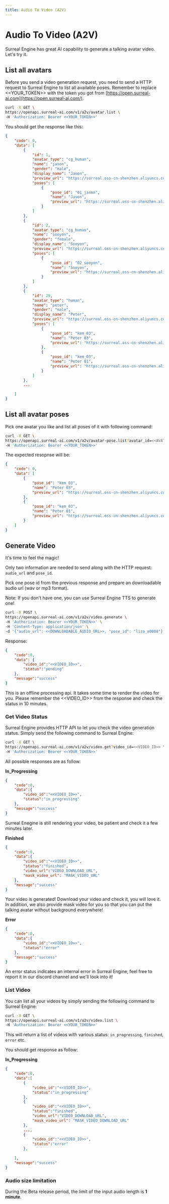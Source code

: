 ```yaml
---
title: Audio To Video (A2V)
---
```


# Audio To Video (A2V)

Surreal Engine has great AI capability to generate a talking avatar video. Let's try it.

## List all avatars

Before you send a video generation request, you need to send a HTTP request to Surreal Engine to list all available poses. Remember to replace <<YOUR_TOKEN>> with the token you got from [https://open.surreal-ai.com](https://open.surreal-ai.com/).

```bash
curl -X GET \
https://openapi.surreal-ai.com/v1/a2v/avatar.list \
-H 'Authorization: Bearer <<YOUR_TOKEN>>'
```

You should get the response like this:

```json
{
    "code": 0,
    "data": [
        {
            "id": 1,
            "avatar_type": "cg_human",
            "name": "jason",
            "gender": "male",
            "display_name": "Jason",
            "preview_url": "https://surreal.oss-cn-shenzhen.aliyuncs.com/tahoe_virtual_char%2Fcg%2Fv1%2F01_jason%2Ftarget.png?Expires=1650862302&OSSAccessKeyId=LTAI4FhUZsa1YYumWbTWusLN&Signature=829%2F1AdADAmkCPinl0C5ch3KCIs%3D",
            "poses": [
                {
                    "pose_id": "01_jason",
                    "name": "Jason",
                    "preview_url": "https://surreal.oss-cn-shenzhen.aliyuncs.com/tahoe_virtual_char%2Fcg%2Fv1%2F01_jason%2Ftarget.png?Expires=1650862302&OSSAccessKeyId=LTAI4FhUZsa1YYumWbTWusLN&Signature=829%2F1AdADAmkCPinl0C5ch3KCIs%3D"
                }
            ]
        },
        {
            "id": 2,
            "avatar_type": "cg_human",
            "name": "sooyon",
            "gender": "female",
            "display_name": "Sooyon",
            "preview_url": "https://surreal.oss-cn-shenzhen.aliyuncs.com/tahoe_virtual_char%2Fcg%2Fv1%2F02_sooyon%2Ftarget.png?Expires=1650862302&OSSAccessKeyId=LTAI4FhUZsa1YYumWbTWusLN&Signature=P%2FVIGKQ0d0ky1QmepEif6Cbsuvc%3D",
            "poses": [
                {
                    "pose_id": "02_sooyon",
                    "name": "Sooyon",
                    "preview_url": "https://surreal.oss-cn-shenzhen.aliyuncs.com/tahoe_virtual_char%2Fcg%2Fv1%2F02_sooyon%2Ftarget.png?Expires=1650862302&OSSAccessKeyId=LTAI4FhUZsa1YYumWbTWusLN&Signature=P%2FVIGKQ0d0ky1QmepEif6Cbsuvc%3D"
                }
            ]
        },
        {
            "id": 29,
            "avatar_type": "human",
            "name": "peter",
            "gender": "male",
            "display_name": "Peter",
            "preview_url": "https://surreal.oss-cn-shenzhen.aliyuncs.com/tahoe_virtual_char%2Fv3%2Fkem_13%2Ftarget.png?Expires=1650862302&OSSAccessKeyId=LTAI4FhUZsa1YYumWbTWusLN&Signature=Ob9yhXsQ5EOttfMLNPD5PMeKDC8%3D",
            "poses": [
                {
                    "pose_id": "kem_03",
                    "name": "Peter 03",
                    "preview_url": "https://surreal.oss-cn-shenzhen.aliyuncs.com/tahoe_virtual_char%2Fv3%2Fkem_03%2Ftarget.png?Expires=1650862302&OSSAccessKeyId=LTAI4FhUZsa1YYumWbTWusLN&Signature=TIFjfaZsKNuYkA1lOWzwKlYap6A%3D"
                },
                {
                    "pose_id": "kem_03",
                    "name": "Peter 01",
                    "preview_url": "https://surreal.oss-cn-shenzhen.aliyuncs.com/tahoe_virtual_char%2Fv3%2Fkem_13%2Ftarget.png?Expires=1650862302&OSSAccessKeyId=LTAI4FhUZsa1YYumWbTWusLN&Signature=Ob9yhXsQ5EOttfMLNPD5PMeKDC8%3D"
                }
            ]
        },
        ...

    ]
}
```


## List all avatar poses

Pick one avatar you like and list all poses of it with following command:

```bash
curl -X GET \
https://openapi.surreal-ai.com/v1/a2v/avatar-pose.list?avatar_id=<<AVATAR_ID>> \
-H 'Authorization: Bearer <<YOUR_TOKEN>>'
```

The expected resopnse will be:

```json
{
    "code": 0,
    "data": [
        {
            "pose_id": "kem_03",
            "name": "Peter 03",
            "preview_url": "https://surreal.oss-cn-shenzhen.aliyuncs.com/tahoe_virtual_char%2Fv3%2Fkem_03%2Ftarget.png?Expires=1650862302&OSSAccessKeyId=LTAI4FhUZsa1YYumWbTWusLN&Signature=TIFjfaZsKNuYkA1lOWzwKlYap6A%3D"
        },
        {
            "pose_id": "kem_03",
            "name": "Peter 01",
            "preview_url": "https://surreal.oss-cn-shenzhen.aliyuncs.com/tahoe_virtual_char%2Fv3%2Fkem_13%2Ftarget.png?Expires=1650862302&OSSAccessKeyId=LTAI4FhUZsa1YYumWbTWusLN&Signature=Ob9yhXsQ5EOttfMLNPD5PMeKDC8%3D"
        }
    ]
}
```


## Generate Video

It's time to feel the magic!

Only two information are needed to send along with the HTTP request: `audio_url` and `pose_id`.

Pick one pose id from the previous response and prepare an downloadable audio url (wav or mp3 format).

Note: If you don't have one, you can use Surreal Engine TTS to generate one!

```bash
curl -X POST \
https://openapi.surreal-ai.com/v1/a2v/video.generate \
-H 'Authorization: Bearer <<YOUR_TOKEN>>' \
-H 'Content-Type: application/json' \
-d '{"audio_url": <<DOWNLOADABLE_AUDIO_URL>>, "pose_id": "liza_a0008"}'
```

Response:

```json
{
	"code":0,
	"data": {
		"video_id":"<<VIDEO_ID>>",
        "status":"pending"
	},
	"message":"success"
}
```

This is an offline processing api. It takes some time to render the video for you. Please remember the <<VIDEO_ID>> from the response and check the status in 10 minutes.


### Get Video Status

Surreal Engine provides HTTP API to let you check the video generation status. Simply send the following command to Surreal Engine:

```bash
curl -X GET \
https://openapi.surreal-ai.com/v1/a2v/video.get?video_id=<<VIDEO_ID>> \
-H 'Authorization: Bearer <<YOUR_TOKEN>>'
```

All possible responses are as follow:

**In_Progressing**

```json
{
    "code":0,
    "data":{
        "video_id":"<<VIDEO_ID>>",
        "status":"in_progressing"
    },
    "message":"success"
}
```

Surreal Enegine is still rendering your video, be patient and check it a few minutes later.

**Finished**

```json
{
    "code":0,
    "data":{
        "video_id":"<<VIDEO_ID>>",
        "status":"finished",
        "video_url":"VIDEO_DOWNLOAD_URL",
        "mask_video_url": "MASK_VIDEO_URL"
    },
    "message":"success"
}
```

Your video is generated! Download your video and check it, you will love it. In addition, we also provide mask video for you so that you can put the talking avatar without background everywhere!

**Error**

```json
{
    "code":0,
    "data":{
        "video_id":"<<VIDEO_ID>>",
        "status":"error"
    },
    "message":"success"
}
```

An error status indicates an internal error in Surreal Engine, feel free to report it in our discord channel and we'll look into it!

### List Video

You can list all your videos by simply sending the following command to Surreal Engine:

```bash
curl -X GET \
https://openapi.surreal-ai.com/v1/a2v/video.list \
-H 'Authorization: Bearer <<YOUR_TOKEN>>'
```

This will return a list of videos with various status: `in_progressing`, `finished`, `error` etc.

You should get response as follow:

**In_Progressing**

```json
{
    "code":0,
    "data":[
        {
            "video_id":"<<VIDEO_ID>>",
            "status":"in_progressing"
        },
        {
            "video_id":"<<VIDEO_ID>>",
            "status":"finished",
            "video_url":"VIDEO_DOWNLOAD_URL",
            "mask_video_url": "MASK_VIDEO_DOWNLOAD_URL"
        },
        ...,
        {
            "video_id":"<<VIDEO_ID>>",
            "status":"error"
        },
            
    ],
    "message":"success"
}
```


### Audio size limitation

During the Beta release period, the limit of the input audio length is **1 minute**.
